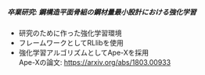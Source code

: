 ##### 卒業研究: 鋼構造平面骨組の鋼材量最小設計における強化学習

- 研究のために作った強化学習環境  
- フレームワークとしてRLlibを使用  
- 強化学習アルゴリズムとしてApe-Xを採用  
Ape-Xの論文: https://arxiv.org/abs/1803.00933
